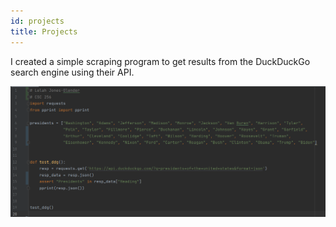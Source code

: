 ```yaml
---
id: projects
title: Projects
---
```


I created a simple scraping program to get results from the DuckDuckGo search engine using their API.

![Add alternate text for image](./assets/recent.png)
